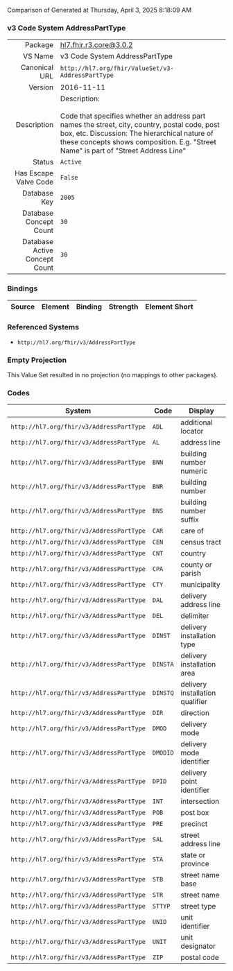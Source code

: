 Comparison of 
Generated at Thursday, April 3, 2025 8:18:09 AM

### v3 Code System AddressPartType

|      |     |
| ---: | --- |
| Package | hl7.fhir.r3.core@3.0.2 |
| VS Name | v3 Code System AddressPartType |
| Canonical URL | `http://hl7.org/fhir/ValueSet/v3-AddressPartType` |
| Version | 2016-11-11 |
| Description | Description:<br/><br/>Code that specifies whether an address part names the street, city, country, postal code, post box, etc. Discussion: The hierarchical nature of these concepts shows composition.  E.g. "Street Name" is part of "Street Address Line" |
| Status | `Active` |
| Has Escape Valve Code | `False` |
| Database Key | `2005` |
| Database Concept Count | `30` |
| Database Active Concept Count | `30` |
### Bindings

| Source | Element | Binding | Strength | Element Short |
| ------ | ------- | ------- | -------- | ------------- |

### Referenced Systems

* `http://hl7.org/fhir/v3/AddressPartType`
### Empty Projection

This Value Set resulted in no projection (no mappings to other packages).

### Codes

| System | Code | Display |
| ------ | ---- | ------- |
| `http://hl7.org/fhir/v3/AddressPartType` | `ADL` | additional locator |
| `http://hl7.org/fhir/v3/AddressPartType` | `AL` | address line |
| `http://hl7.org/fhir/v3/AddressPartType` | `BNN` | building number numeric |
| `http://hl7.org/fhir/v3/AddressPartType` | `BNR` | building number |
| `http://hl7.org/fhir/v3/AddressPartType` | `BNS` | building number suffix |
| `http://hl7.org/fhir/v3/AddressPartType` | `CAR` | care of |
| `http://hl7.org/fhir/v3/AddressPartType` | `CEN` | census tract |
| `http://hl7.org/fhir/v3/AddressPartType` | `CNT` | country |
| `http://hl7.org/fhir/v3/AddressPartType` | `CPA` | county or parish |
| `http://hl7.org/fhir/v3/AddressPartType` | `CTY` | municipality |
| `http://hl7.org/fhir/v3/AddressPartType` | `DAL` | delivery address line |
| `http://hl7.org/fhir/v3/AddressPartType` | `DEL` | delimiter |
| `http://hl7.org/fhir/v3/AddressPartType` | `DINST` | delivery installation type |
| `http://hl7.org/fhir/v3/AddressPartType` | `DINSTA` | delivery installation area |
| `http://hl7.org/fhir/v3/AddressPartType` | `DINSTQ` | delivery installation qualifier |
| `http://hl7.org/fhir/v3/AddressPartType` | `DIR` | direction |
| `http://hl7.org/fhir/v3/AddressPartType` | `DMOD` | delivery mode |
| `http://hl7.org/fhir/v3/AddressPartType` | `DMODID` | delivery mode identifier |
| `http://hl7.org/fhir/v3/AddressPartType` | `DPID` | delivery point identifier |
| `http://hl7.org/fhir/v3/AddressPartType` | `INT` | intersection |
| `http://hl7.org/fhir/v3/AddressPartType` | `POB` | post box |
| `http://hl7.org/fhir/v3/AddressPartType` | `PRE` | precinct |
| `http://hl7.org/fhir/v3/AddressPartType` | `SAL` | street address line |
| `http://hl7.org/fhir/v3/AddressPartType` | `STA` | state or province |
| `http://hl7.org/fhir/v3/AddressPartType` | `STB` | street name base |
| `http://hl7.org/fhir/v3/AddressPartType` | `STR` | street name |
| `http://hl7.org/fhir/v3/AddressPartType` | `STTYP` | street type |
| `http://hl7.org/fhir/v3/AddressPartType` | `UNID` | unit identifier |
| `http://hl7.org/fhir/v3/AddressPartType` | `UNIT` | unit designator |
| `http://hl7.org/fhir/v3/AddressPartType` | `ZIP` | postal code |
